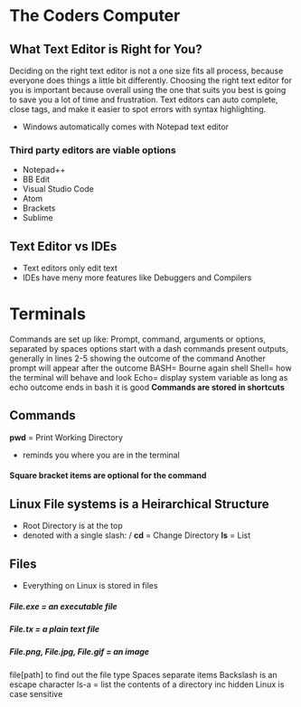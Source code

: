 # The Coders Computer
## What Text Editor is Right for You?
Deciding on the right text editor is not a one size fits all process, because everyone does things a little bit differently. 
Choosing the right text editor for you is important because overall using the one that suits you best is going to save you a lot of time and frustration. 
Text editors can auto complete, close tags, and make it easier to spot errors with syntax highlighting.
- Windows automatically comes with Notepad text editor
### Third party editors are viable options
- Notepad++
- BB Edit
- Visual Studio Code
- Atom
- Brackets
- Sublime
## Text Editor vs IDEs
- Text editors only edit text
- IDEs have meny more features like Debuggers and Compilers
# Terminals
Commands are set up like: Prompt, command, arguments or options, separated by spaces
options start with a dash
commands present outputs, generally in lines 2-5 showing the outcome of the command
Another prompt will appear after the outcome
BASH= Bourne again shell
Shell= how the terminal will behave and look
Echo= display system variable
as long as echo outcome ends in bash it is good
**Commands are stored in shortcuts**
## Commands 
**pwd** = Print Working Directory 
- reminds you where you are in the terminal
#### Square bracket items are optional for the command
## Linux File systems is a Heirarchical Structure
- Root Directory is at the top 
- denoted with a single slash: /
**cd** = Change Directory
**ls** = List 
## Files
- Everything on Linux is stored in files
##### File.exe = an executable file
##### File.tx = a plain text file
##### File.png, File.jpg, File.gif = an image
file[path] to find out the file type
Spaces separate items
Backslash is an escape character
ls-a = list the contents of a directory inc hidden
Linux is case sensitive



